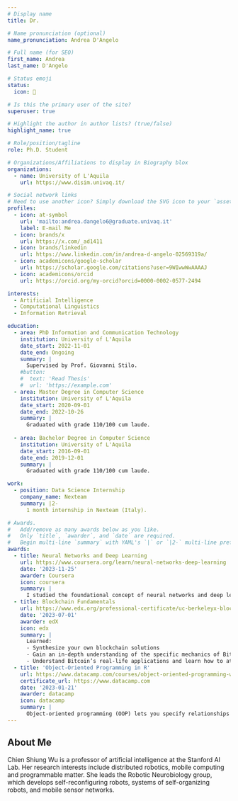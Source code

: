 ```yaml
---
# Display name
title: Dr.

# Name pronunciation (optional)
name_pronunciation: Andrea D'Angelo

# Full name (for SEO)
first_name: Andrea
last_name: D'Angelo

# Status emoji
status:
  icon: 👾

# Is this the primary user of the site?
superuser: true

# Highlight the author in author lists? (true/false)
highlight_name: true

# Role/position/tagline
role: Ph.D. Student

# Organizations/Affiliations to display in Biography blox
organizations:
  - name: University of L'Aquila
    url: https://www.disim.univaq.it/

# Social network links
# Need to use another icon? Simply download the SVG icon to your `assets/media/icons/` folder.
profiles:
  - icon: at-symbol
    url: 'mailto:andrea.dangelo6@graduate.univaq.it'
    label: E-mail Me
  - icon: brands/x
    url: https://x.com/_ad1411
  - icon: brands/linkedin
    url: https://www.linkedin.com/in/andrea-d-angelo-02569319a/
  - icon: academicons/google-scholar
    url: https://scholar.google.com/citations?user=9WIwwWwAAAAJ
  - icon: academicons/orcid
    url: https://orcid.org/my-orcid?orcid=0000-0002-0577-2494

interests:
  - Artificial Intelligence
  - Computational Linguistics
  - Information Retrieval

education:
  - area: PhD Information and Communication Technology
    institution: University of L'Aquila
    date_start: 2022-11-01
    date_end: Ongoing
    summary: |
      Supervised by Prof. Giovanni Stilo.
    #button:
    #  text: 'Read Thesis'
    #  url: 'https://example.com'
  - area: Master Degree in Computer Science
    institution: University of L'Aquila
    date_start: 2020-09-01
    date_end: 2022-10-26
    summary: |
      Graduated with grade 110/100 cum laude.
  
  - area: Bachelor Degree in Computer Science
    institution: University of L'Aquila
    date_start: 2016-09-01
    date_end: 2019-12-01
    summary: |
      Graduated with grade 110/100 cum laude.

work:
  - position: Data Science Internship
    company_name: Nexteam 
    summary: |2-
      1 month internship in Nexteam (Italy).

# Awards.
#   Add/remove as many awards below as you like.
#   Only `title`, `awarder`, and `date` are required.
#   Begin multi-line `summary` with YAML's `|` or `|2-` multi-line prefix and indent 2 spaces below.
awards:
  - title: Neural Networks and Deep Learning
    url: https://www.coursera.org/learn/neural-networks-deep-learning
    date: '2023-11-25'
    awarder: Coursera
    icon: coursera
    summary: |
      I studied the foundational concept of neural networks and deep learning. By the end, I was familiar with the significant technological trends driving the rise of deep learning; build, train, and apply fully connected deep neural networks; implement efficient (vectorized) neural networks; identify key parameters in a neural network’s architecture; and apply deep learning to your own applications.
  - title: Blockchain Fundamentals
    url: https://www.edx.org/professional-certificate/uc-berkeleyx-blockchain-fundamentals
    date: '2023-07-01'
    awarder: edX
    icon: edx
    summary: |
      Learned:
      - Synthesize your own blockchain solutions
      - Gain an in-depth understanding of the specific mechanics of Bitcoin
      - Understand Bitcoin’s real-life applications and learn how to attack and destroy Bitcoin, Ethereum, smart contracts and Dapps, and alternatives to Bitcoin’s Proof-of-Work consensus algorithm
  - title: 'Object-Oriented Programming in R'
    url: https://www.datacamp.com/courses/object-oriented-programming-with-s3-and-r6-in-r
    certificate_url: https://www.datacamp.com
    date: '2023-01-21'
    awarder: datacamp
    icon: datacamp
    summary: |
      Object-oriented programming (OOP) lets you specify relationships between functions and the objects that they can act on, helping you manage complexity in your code. This is an intermediate level course, providing an introduction to OOP, using the S3 and R6 systems. S3 is a great day-to-day R programming tool that simplifies some of the functions that you write. R6 is especially useful for industry-specific analyses, working with web APIs, and building GUIs.
---
```


## About Me

Chien Shiung Wu is a professor of artificial intelligence at the Stanford AI Lab. Her research interests include distributed robotics, mobile computing and programmable matter. She leads the Robotic Neurobiology group, which develops self-reconfiguring robots, systems of self-organizing robots, and mobile sensor networks.
